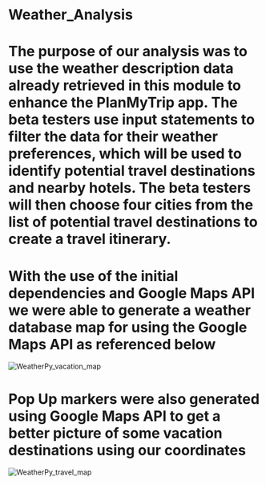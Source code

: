 # Weather_Analysis

# The purpose of our analysis was to use the weather description data  already retrieved in this module to enhance the PlanMyTrip app. The beta testers use input statements to filter the data for their weather preferences, which will be used to identify potential travel destinations and nearby hotels. The beta testers will then choose four cities from the list of potential travel destinations to create a travel itinerary.

# With the use of the initial dependencies and Google Maps API we were able to generate a weather database map for using the Google Maps API as referenced below
![WeatherPy_vacation_map](https://user-images.githubusercontent.com/111805716/204964854-d8f58480-7e4a-4eba-a495-8bd6cb2e8ceb.png)

# Pop Up markers were also generated using Google Maps API to get a better picture of some vacation destinations using our coordinates
![WeatherPy_travel_map](https://user-images.githubusercontent.com/111805716/204964932-e65d9a7a-27ef-4da5-85be-8c101767cd30.png)
